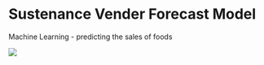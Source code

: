 # Sustenance Vender Forecast Model

Machine Learning - predicting the sales of foods 

<img src="https://github.com/lisabroadhead/expert-octo-pancake/blob/main/280652557_5456316931047728_6221524953330982890_n.jpeg"/>
